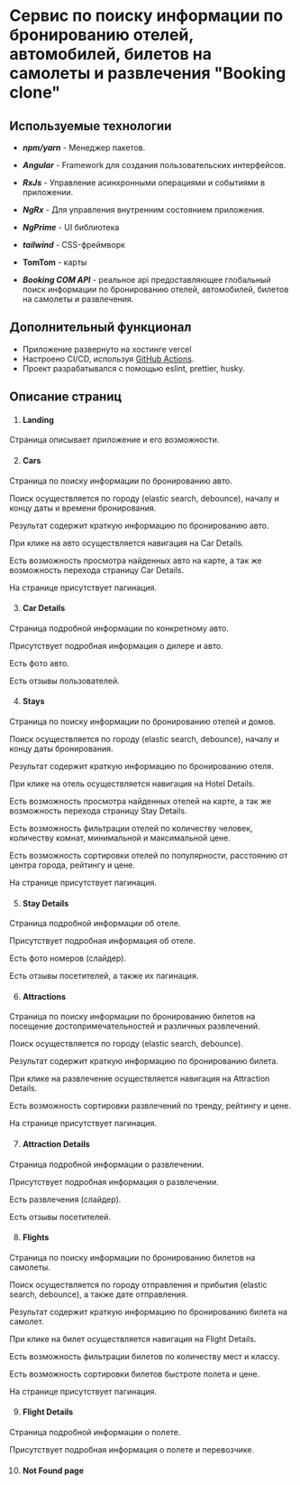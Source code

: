 # Сервис по поиску информации по бронированию отелей, автомобилей, билетов на самолеты и развлечения "Booking clone"

## Используемые технологии

- **_npm/yarn_** - Менеджер пакетов.
- **_Angular_** - Framework для создания пользовательских интерфейсов.
- **_RxJs_** - Управление асинхронными операциями и событиями в приложении.
- **_NgRx_** - Для управления внутренним состоянием приложения.
- **_NgPrime_** - UI библиотека
- **_tailwind_** - CSS-фреймворк
- **TomTom** - карты

- **_Booking COM API_** - реальное api предоставляющее глобальный поиск информации по бронированию отелей, автомобилей, билетов на самолеты и развлечения.

## Дополнительный функционал

- Приложение развернуто на хостинге vercel
- Настроено CI/CD, используя [GitHub Actions](https://github.com/features/actions).
- Проект разрабатывался с помощью eslint, prettier, husky.

## Описание страниц

1. #### Landing

Страница описывает приложение и его возможности.

2. #### Cars

Страница по поиску информации по бронированию авто.

Поиск осуществляется по городу (elastic search, debounce), началу и концу даты и времени бронирования.

Результат содержит краткую информацию по бронированию авто.

При клике на авто осуществляется навигация на Сar Details.

Есть возможность просмотра найденных авто на карте, а так же возможность перехода страницу Сar Details.

На странице присутствует пагинация.

3. #### Car Details

Страница подробной информации по конкретному авто.

Присутствует подробная информация о дилере и авто.

Есть фото авто.

Есть отзывы пользователей.

4. #### Stays

Страница по поиску информации по бронированию отелей и домов.

Поиск осуществляется по городу (elastic search, debounce), началу и концу даты бронирования.

Результат содержит краткую информацию по бронированию отеля.

При клике на отель осуществляется навигация на Hotel Details.

Есть возможность просмотра найденных отелей на карте, а так же возможность перехода страницу Stay Details.

Есть возможность фильтрации отелей по количеству человек, количеству комнат, минимальной и максимальной цене.

Есть возможность сортировки отелей по популярности, расстоянию от центра города, рейтингу и цене.

На странице присутствует пагинация.

5. #### Stay Details

Страница подробной информации об отеле.

Присутствует подробная информация об отеле.

Есть фото номеров (слайдер).

Есть отзывы посетителей, а также их пагинация.

6. #### Attractions

Страница по поиску информации по бронированию билетов на посещение достопримечательностей и различных развлечений.

Поиск осуществляется по городу (elastic search, debounce).

Результат содержит краткую информацию по бронированию билета.

При клике на развлечение осуществляется навигация на Attraction Details.

Есть возможность сортировки развлечений по тренду, рейтингу и цене.

На странице присутствует пагинация.

7. #### Attraction Details

Страница подробной информации о развлечении.

Присутствует подробная информация о развлечении.

Есть развлечения (слайдер).

Есть отзывы посетителей.

8. #### Flights

Страница по поиску информации по бронированию билетов на самолеты.

Поиск осуществляется по городу отправления и прибытия (elastic search, debounce), а также дате отправления.

Результат содержит краткую информацию по бронированию билета на самолет.

При клике на билет осуществляется навигация на Flight Details.

Есть возможность фильтрации билетов по количеству мест и классу.

Есть возможность сортировки билетов быстроте полета и цене.

На странице присутствует пагинация.

9. #### Flight Details

Страница подробной информации о полете.

Присутствует подробная информация о полете и перевозчике.

10. #### Not Found page
